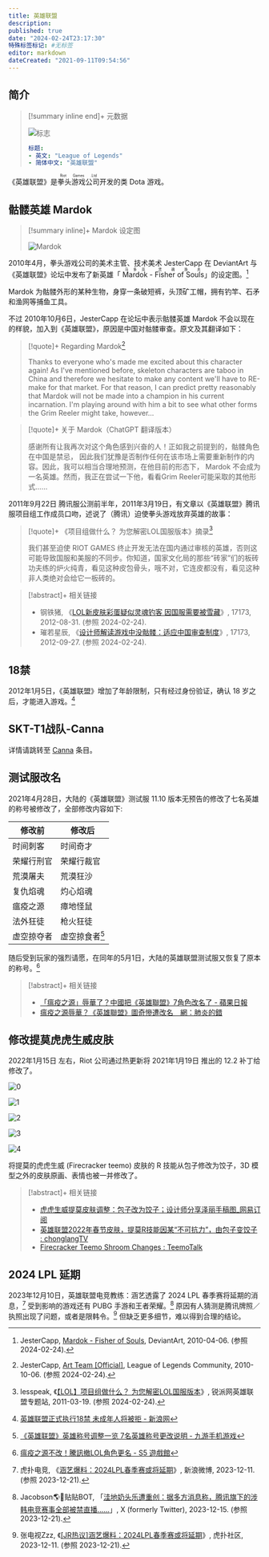 ```yaml
---
title: 英雄联盟
description:
published: true
date: "2024-02-24T23:17:30"
特殊标签标记: #无标签
editor: markdown
dateCreated: "2021-09-11T09:54:56"
---
```


## 简介

> [!summary inline end]+ 元数据
>
> ![标志](https://s3.tebi.io/ggame/ShareX/game_英雄联盟_logo.webp "https://www.steamgriddb.com/grid/117652")
>
> ```yaml
> 标题:
> - 英文: "League of Legends"
> - 简体中文: "英雄联盟"
> ```

《英雄联盟》是<ruby>拳头游戏公司<rt>Riot Games .Ltd</rt></ruby>开发的类 Dota 游戏。

## 骷髅英雄 Mardok

> [!summary inline]+ Mardok 设定图
>
> ![Mardok](https://s3.tebi.io/ggame/ShareX/game_英雄联盟_logo_mardok.webp)

2010年4月，拳头游戏公司的美术主管、技术美术 JesterCapp 在 DeviantArt 与《英雄联盟》论坛中发布了新英雄「
<ruby>Mardok<rt>马多克</rt></ruby> - <ruby>Fisher of Souls<rt>灵魂渔夫</rt></ruby>」的设定图。[^80076]

[^80076]: JesterCapp, [Mardok - Fisher of Souls](https://web.archive.org/web/20240224034842/https://www.deviantart.com/jestercapp/art/Mardok-Fisher-of-Souls-159780076), DeviantArt, 2010-04-06. (参照 2024-02-24).

Mardok 为骷髅外形的某种生物，身穿一条破短裤，头顶矿工帽，拥有钓竿、石矛和渔网等捕鱼工具。

不过 2010年10月6日，JesterCapp 在论坛中表示骷髅英雄 Mardok 不会以现在的样貌，加入到《英雄联盟》，原因是中国对骷髅审查。原文及其翻译如下：

> [!quote]+ Regarding Mardok[^78421]
>
> Thanks to everyone who's made me excited about this character again! As I've mentioned before, skeleton characters are
> taboo in China and therefore we hesitate to make any content we'll have to RE-make for that market. For that reason, I
> can predict pretty reasonably that Mardok will not be made into a champion in his current incarnation. I'm playing
> around with him a bit to see what other forms the Grim Reeler might take, however...

[^78421]: JesterCapp, [Art Team [Official]](https://web.archive.org/web/20200314101416/http://forums.na.leagueoflegends.com/board/showthread.php?t=278421&page=22#post3302237), League of Legends Community, 2010-10-06. (参照 2024-02-24).

> [!quote]+ 关于 Mardok（ChatGPT 翻译版本）
>
> 感谢所有让我再次对这个角色感到兴奋的人！正如我之前提到的，骷髅角色在中国是禁忌，
> 因此我们犹豫是否制作任何在该市场上需要重新制作的内容。因此，我可以相当合理地预测，在他目前的形态下，
> Mardok 不会成为一名英雄。然而，我正在尝试一下他，看看Grim Reeler可能采取的其他形式……

2011年9月22日 腾讯服公测前半年，2011年3月19日，有文章以《英雄联盟》腾讯服项目组工作成员口吻，述说了（腾讯）迫使拳头游戏放弃英雄的故事：

> [!quote]+ 《项目组做什么？ 为您解密LOL国服版本》摘录[^52924]
>
> 我们甚至迫使 RIOT GAMES 终止开发无法在国内通过审核的英雄，否则这可能导致国服和美服的不同步。你知道，国家文化局的那些“砖家”们的板砖功夫练的炉火纯青，看见这种皮包骨头，哦不对，它连皮都没有，看见这种非人类绝对会给它一板砖的。

[^52924]: lesspeak, 《[【LOL】项目组做什么？ 为您解密LOL国服版本](https://web.archive.org/web/20110322033650/http://news.replays.net/page/20110319/1552924.html)》, 锐派网英雄联盟专题站, 2011-03-19. (参照 2024-02-24).

> [!abstract]+ 相关链接
>
> +  钢铁猪, 《[LOL新皮肤彩蛋疑似灵魂钓客 因国服需要被雪藏](https://web.archive.org/web/20150804081328/http://lol.17173.com/content/2012-08-31/20120831101158246.shtml)》, 17173, 2012-08-31. (参照 2024-02-24).
> +   璀若星辰, 《[设计师解读游戏中没骷髅：适应中国审查制度](https://web.archive.org/web/20120930034049/http://lol.17173.com/content/2012-09-27/20120927154214230.shtml)》, 17173, 2012-09-27. (参照 2024-02-24).

## 18禁

2012年1月5日，《英雄联盟》增加了年龄限制，只有经过身份验证，确认 18 岁之后，才能进入游戏。[^R18_LOL]

[^R18_LOL]: [英雄联盟正式执行18禁 未成年人将被拒 - 新浪网](https://web.archive.org/web/20200312150118/http://games.sina.com.cn/o/n/2012-01-05/1017569947.shtml)

## SKT-T1战队-Canna

详情请跳转至 [Canna](/people/Canna.md) 条目。

## 测试服改名

2021年4月28日，大陆的《英雄联盟》测试服 11.10 版本无预告的修改了七名英雄的称号被修改了，全部修改内容如下:

| 修改前     | 修改后               |
| ---------- | -------------------- |
| 时间刺客   | 时间奇才             |
| 荣耀行刑官 | 荣耀行裁官           |
| 荒漠屠夫   | 荒漠狂沙             |
| 复仇焰魂   | 灼心焰魂             |
| 瘟疫之源   | 瘴地怪鼠             |
| 法外狂徒   | 枪火狂徒             |
| 虚空掠夺者 | 虚空掠食者[^5120168] |

[^5120168]: [《英雄联盟》英雄称号调整一览 7名英雄称号更改说明 - 九游手机游戏](https://web.archive.org/web/20210911015852/https://www.9game.cn/news/5120168.html)

随后受到玩家的强烈请愿，在同年的5月1日，大陆的英雄联盟测试服又恢复了原本的称号。[^932990]

[^932990]: [瘟疫之源不改！騰訊撤LOL角色更名 - S5 遊戲館](https://web.archive.org/web/20210911020308/https://game.setn.com/game666content.php?newsid=932990)

> [!abstract]+ 相关链接
> + [「瘟疫之源」辱華了？中國把《英雄聯盟》7角色改名了 - 蘋果日報](https://web.archive.org/web/20210911015035/https://tw.appledaily.com/gadget/20210429/UHVITSX4MZB25PMY5MOEEYECUE/)
> + [瘟疫之源辱華？《英雄聯盟》圖奇慘遭改名　網：肺炎的錯](https://web.archive.org/web/20210911015328/https://www.ttshow.tw/article/79518)

## 修改提莫虎虎生威皮肤

2022年1月15日 左右，Riot 公司通过热更新将 2021年1月19日 推出的 12.2 补丁给修改了。

![0](/src/game/英雄联盟/Pasted%20image%2020220129235400.webp)

![1](/src/game/英雄联盟/Pasted%20image%2020220129235406.webp)

![2](/src/game/英雄联盟/Pasted%20image%2020220129235412.webp)

![3](/src/game/英雄联盟/Pasted%20image%2020220129235416.webp)

![4](/src/game/英雄联盟/Pasted%20image%2020220129235422.webp)

将提莫的虎虎生威 (Firecracker teemo) 皮肤的 R 技能从包子修改为饺子，3D 模型之外的皮肤原画、表情也被一并修改了。

> [!abstract]+ 相关链接
>
> + [虎虎生威提莫皮肤调整：包子改为饺子；设计师分享泽丽手稿图_网易订阅](https://web.archive.org/web/20220129160749/https://www.163.com/dy/article/GTM4UCAH054698MF.html)
> + [英雄联盟2022年春节皮肤，提莫R技能因某“不可抗力”，由包子变饺子 : chonglangTV](https://web.archive.org/web/20220117154237/https://old.reddit.com/r/chonglangTV/comments/s66w1j/英雄联盟2022年春节皮肤提莫r技能因某不可抗力由包子变饺子/)
> + [Firecracker Teemo Shroom Changes : TeemoTalk](https://web.archive.org/web/20220115191902/https://old.reddit.com/r/TeemoTalk/comments/s4rubn/firecracker_teemo_shroom_changes/)

## 2024 LPL 延期

2023年12月10日，英雄联盟电竞教练：涵艺透露了 2024 LPL 春季赛将延期的消息，[^uJrtG]
受到影响的游戏还有 PUBG 手游和王者荣耀。[^CDwHf] 原因有人猜测是腾讯牌照／执照出现了问题，或者是限韩令。[^84542]
但缺乏更多细节，难以得到合理的结论。

[^uJrtG]: 虎扑电竞, 《[涵艺爆料：2024LPL春季赛或将延期](http://archive.today/2023.12.21-085603/https://weibo.com/6368965125/4977738261987985)》, 新浪微博, 2023-12-11. (参照 2023-12-21).
[^CDwHf]: Jacobson🌎🌸贴贴BOT, 「[洼地奶头乐遭重创：据多方消息称，腾讯旗下的涉韩电竞赛事全部被禁直播……](http://archive.today/2023.12.21-085439/https://twitter.com/jakobsonradical/status/1735498098670272959)」, X (formerly Twitter), 2023-12-15. (参照 2023-12-21).
[^84542]: 张电视Zzz, 《[[JR热议]涵艺爆料：2024LPL春季赛或将延期](https://web.archive.org/web/20231221090557/https://bbs.hupu.com/623584542.html)》, 虎扑社区, 2023-12-11. (参照 2023-12-21).
